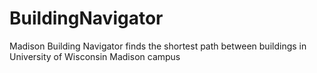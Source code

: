 # BuildingNavigator
Madison Building Navigator finds the shortest path between buildings in University of Wisconsin Madison campus
